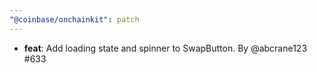 ```yaml
---
"@coinbase/onchainkit": patch
---
```


- **feat**: Add loading state and spinner to SwapButton. By @abcrane123 #633
